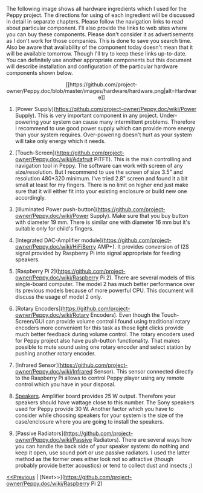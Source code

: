 The following image shows all hardware ingredients which I used for the Peppy project. The directions for using of each ingredient will be discussed in detail in separate chapters. Please follow the navigation links to read about particular component. I'll also provide the links to web sites where you can buy these components. Please don't consider it as advertisements as I don't work for those companies. This is done to save you search time. Also be aware that availability of the component today doesn't mean that it will be available tomorrow. Though I'll try to keep these links up-to-date. You can definitely use another appropriate components but this document will describe installation and configuration of the particular hardware components shown below.

<p align="center">
[[https://github.com/project-owner/Peppy.doc/blob/master/images/hardware/hardware.png|alt=Hardware]]
</p>

1. [Power Supply](https://github.com/project-owner/Peppy.doc/wiki/Power Supply). This is very important component in any project. Under-powering your system can cause many intermittent problems. Therefore I recommend to use good power supply which can provide more energy than your system requires. Over-powering doesn't hurt as your system will take only energy which it needs.

2. [Touch-Screen](https://github.com/project-owner/Peppy.doc/wiki/Adafruit PiTFT). This is the main controlling and navigation tool in Peppy. The software can work with screen of any size/resolution. But I recommend to use the screen of size 3.5" and resolution 480*320 minimum. I've tried 2.8" screen and found it a bit small at least for my fingers. There is no limit on higher end just make sure that it will either fit into your existing enclosure or build new one accordingly.

3. [Illuminated Power push-button](https://github.com/project-owner/Peppy.doc/wiki/Power Supply). Make sure that you buy button with diameter 19 mm. There is similar one with diameter 16 mm but it's suitable only for child's fingers.

4. [Integrated DAC-Amplifier module](https://github.com/project-owner/Peppy.doc/wiki/HiFiBerry AMP+). It provides conversion of I2S signal provided by Raspberry Pi into signal appropriate for feeding speakers.

5. [Raspberry Pi 2](https://github.com/project-owner/Peppy.doc/wiki/Raspberry Pi 2). There are several models of this single-board computer. The model 2 has much better performance over its previous models because of more powerful CPU. This document will discuss the usage of model 2 only.

6. [Rotary Encoders](https://github.com/project-owner/Peppy.doc/wiki/Rotary Encoders). Even though the Touch-Screen/GUI can provide volume control I found using traditional rotary encoders more convenient for this task as those light clicks provide much better feedback during volume control. The rotary encoders used for Peppy project also have push-button functionality. That makes possible to mute sound using one rotary encoder and select station by pushing another rotary encoder.

7. [Infrared Sensor](https://github.com/project-owner/Peppy.doc/wiki/Infrared Sensor). This sensor connected directly to the Raspberry Pi allows to control Peppy player using any remote control which you have in your disposal.

8. [Speakers](https://github.com/project-owner/Peppy.doc/wiki/Speakers). Amplifier board provides 25 W output. Therefore your speakers should have wattage close to this number. The Sony speakers used for Peppy provide 30 W. Another factor which you have to consider while choosing speakers for your system is the size of the case/enclosure where you are going to install the speakers.

9. [Passive Radiators](https://github.com/project-owner/Peppy.doc/wiki/Passive Radiators). There are several ways how you can handle the back side of your speaker system: do nothing and keep it open, use sound port or use passive radiators. I used the latter method as the former ones either look not so attractive (though probably provide better acoustics) or tend to collect dust and insects ;)

[<<Previous](https://github.com/project-owner/Peppy.doc/wiki/Home) | [Next>>](https://github.com/project-owner/Peppy.doc/wiki/Raspberry Pi 2)